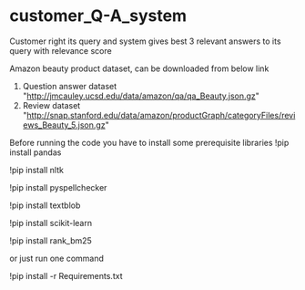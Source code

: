# customer_Q-A_system
Customer right its query and system gives best 3 relevant answers to its query with relevance score

Amazon beauty product dataset, can be downloaded from below link
1. Question answer dataset "http://jmcauley.ucsd.edu/data/amazon/qa/qa_Beauty.json.gz"
2. Review dataset "http://snap.stanford.edu/data/amazon/productGraph/categoryFiles/reviews_Beauty_5.json.gz"

Before running the code you have to install some prerequisite libraries
!pip install pandas

!pip install nltk

!pip install pyspellchecker

!pip install textblob

!pip install scikit-learn

!pip install rank_bm25


or just run one command

!pip install -r Requirements.txt
